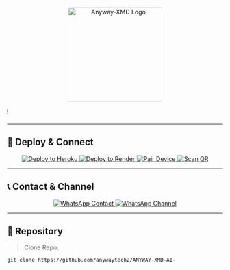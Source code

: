 <h1 align="center">
  <marquee behavior="scroll" direction="left" scrollamount="6">
    🚀 Welcome to ANYWAY-XMD | Fastest Multi-Device WhatsApp Bot | Powered by Anyway Tech 🚀
  </marquee>
</h1>

<p align="center">
  <img src="https://files.catbox.moe/oyw1oa.jpeg" width="220" alt="Anyway-XMD Logo"/>
</p>

<p align="center">
  <marquee behavior="scroll" direction="right" scrollamount="5">
    🤖 Smart | ⚡ Fast | 💬 Reliable | 🌐 Anyway Tech - AI in WhatsApp!
  </marquee>
</p>

---

## 🚀 Deploy & Connect

<p align="center">

  <a href="https://dashboard.heroku.com/new?template=https://github.com/anywaytech2/ANYWAY-XMD-AI-" target="_blank">
    <img src="https://img.shields.io/badge/Deploy-Heroku-6f42c1?style=for-the-badge&logo=heroku&logoColor=white" alt="Deploy to Heroku"/>
  </a>

  <a href="https://dashboard.render.com/select-repo?type=web" target="_blank">
    <img src="https://img.shields.io/badge/Deploy-Render-ff6c37?style=for-the-badge&logo=render&logoColor=white" alt="Deploy to Render"/>
  </a>

  <a href="https://anyway-md-session.vercel.app" target="_blank">
    <img src="https://img.shields.io/badge/Pair%20Device-Connect-00c853?style=for-the-badge&logo=linktree&logoColor=white" alt="Pair Device"/>
  </a>

  <a href="https://anyway-md-session.vercel.app/scan" target="_blank">
    <img src="https://img.shields.io/badge/Scan%20QR-Code-2962ff?style=for-the-badge&logo=qrcode&logoColor=white" alt="Scan QR"/>
  </a>

</p>

---

## 📞 Contact & Channel

<p align="center">

  <a href="https://wa.me/255678892560" target="_blank">
    <img src="https://img.shields.io/badge/Contact%20Me-On%20WhatsApp-25d366?style=for-the-badge&logo=whatsapp&logoColor=white" alt="WhatsApp Contact"/>
  </a>

  <a href="https://whatsapp.com/channel/0029VagWQ255q08VTCRQKP09" target="_blank">
    <img src="https://img.shields.io/badge/Join-WhatsApp%20Channel-075e54?style=for-the-badge&logo=whatsapp&logoColor=white" alt="WhatsApp Channel"/>
  </a>

</p>

---

## 📂 Repository

> Clone Repo:

```bash
git clone https://github.com/anywaytech2/ANYWAY-XMD-AI-
